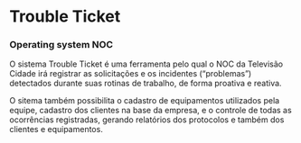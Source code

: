 # Trouble Ticket
### Operating system NOC
 
 O sistema Trouble Ticket é uma ferramenta pelo qual o NOC da Televisão Cidade
 irá registrar as solicitações e os incidentes (“problemas”) detectados durante
 suas rotinas de trabalho, de forma proativa e reativa.

O sitema também possibilita o cadastro de equipamentos utilizados pela equipe, cadastro
dos clientes na base da empresa, e o controle de todas as ocorrências registradas, gerando relatórios
dos protocolos e também dos clientes e equipamentos.
